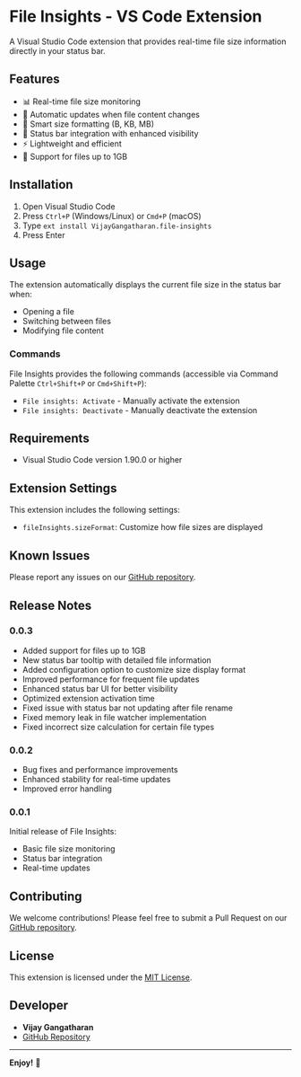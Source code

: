 # File Insights - VS Code Extension

A Visual Studio Code extension that provides real-time file size information directly in your status bar.

## Features

- 📊 Real-time file size monitoring
- 🔄 Automatic updates when file content changes
- 📏 Smart size formatting (B, KB, MB)
- 🎯 Status bar integration with enhanced visibility
- ⚡ Lightweight and efficient
- 📁 Support for files up to 1GB

## Installation

1. Open Visual Studio Code
2. Press `Ctrl+P` (Windows/Linux) or `Cmd+P` (macOS)
3. Type `ext install VijayGangatharan.file-insights`
4. Press Enter

## Usage

The extension automatically displays the current file size in the status bar when:

- Opening a file
- Switching between files
- Modifying file content

### Commands

File Insights provides the following commands (accessible via Command Palette `Ctrl+Shift+P` or `Cmd+Shift+P`):

- `File insights: Activate` - Manually activate the extension
- `File insights: Deactivate` - Manually deactivate the extension

## Requirements

- Visual Studio Code version 1.90.0 or higher

## Extension Settings

This extension includes the following settings:

- `fileInsights.sizeFormat`: Customize how file sizes are displayed

## Known Issues

Please report any issues on our [GitHub repository](https://github.com/Vijay431/vscode-browser-extension/issues).

## Release Notes

### 0.0.3

- Added support for files up to 1GB
- New status bar tooltip with detailed file information
- Added configuration option to customize size display format
- Improved performance for frequent file updates
- Enhanced status bar UI for better visibility
- Optimized extension activation time
- Fixed issue with status bar not updating after file rename
- Fixed memory leak in file watcher implementation
- Fixed incorrect size calculation for certain file types

### 0.0.2

- Bug fixes and performance improvements
- Enhanced stability for real-time updates
- Improved error handling

### 0.0.1

Initial release of File Insights:

- Basic file size monitoring
- Status bar integration
- Real-time updates

## Contributing

We welcome contributions! Please feel free to submit a Pull Request on our [GitHub repository](https://github.com/Vijay431/vscode-browser-extension).

## License

This extension is licensed under the [MIT License](LICENSE).

## Developer

- **Vijay Gangatharan**
- [GitHub Repository](https://github.com/Vijay431/vscode-browser-extension)

---

**Enjoy!** 🚀
